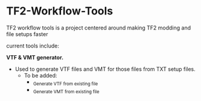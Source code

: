 # TF2-Workflow-Tools

TF2 workflow tools is a project centered around
making TF2 modding and file setups faster

current tools include:

**VTF & VMT generator.**
  - Used to generate VTF files and VMT for those files from TXT setup files.
    - To be added:
      - <sub>Generate VTF from existing file</sub>
      - <sub>Generate VMT from existing file</sub>

